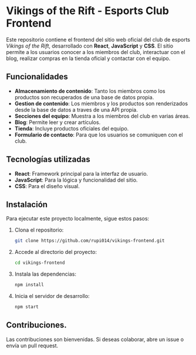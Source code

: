 # Vikings of the Rift - Esports Club Frontend

Este repositorio contiene el frontend del sitio web oficial del club de esports *Vikings of the Rift*, desarrollado con **React**, **JavaScript** y **CSS**. El sitio permite a los usuarios conocer a los miembros del club, interactuar con el blog, realizar compras en la tienda oficial y contactar con el equipo.

## Funcionalidades

- **Almacenamiento de contenido**: Tanto los miembros como los productos son recuperados de una base de datos propia.
- **Gestion de contenido**: Los miembros y los productos son renderizados desde la base de datos a traves de una API propia.
- **Secciones del equipo**: Muestra a los miembros del club en varias áreas.
- **Blog**: Permite leer y crear artículos.
- **Tienda**: Incluye productos oficiales del equipo.
- **Formulario de contacto**: Para que los usuarios se comuniquen con el club.

## Tecnologías utilizadas

- **React**: Framework principal para la interfaz de usuario.
- **JavaScript**: Para la lógica y funcionalidad del sitio.
- **CSS**: Para el diseño visual.

## Instalación

Para ejecutar este proyecto localmente, sigue estos pasos:

1. Clona el repositorio:

   ```bash
   git clone https://github.com/rupi014/vikings-frontend.git

2. Accede al directorio del proyecto:

   ```bash
   cd vikings-frontend

3. Instala las dependencias:

   ```bash
   npm install

4. Inicia el servidor de desarrollo:

   ```bash
   npm start

## Contribuciones.

Las contribuciones son bienvenidas. Si deseas colaborar, abre un issue o envía un pull request.

